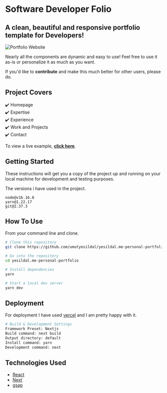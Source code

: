# Software Developer Folio

## A clean, beautiful and responsive portfolio template for Developers!

![Portfolio Website](https://repository-images.githubusercontent.com/577325623/4f220169-ebd3-4aa6-8e9b-b6b0909b5cd2)

Nearly all the components are dynamic and easy to use! Feel free to use it as-is or personalize it as much as you want.

If you'd like to **contribute** and make this much better for other users, please do.


## Project Covers
✔️ Homepage\
✔️ Expertise\
✔️ Experience\
✔️ Work and Projects\
✔️ Contact

To view a live example, **[click here](https://yesildal.me)**.


## Getting Started

These instructions will get you a copy of the project up and running on your local machine for development and testing purposes.

The versions i have used in the project.

```
node@v16.16.0
yarn@1.22.17
git@2.37.3
```

## How To Use 

From your command line and clone.

```bash
# Clone this repository
git clone https://github.com/umutyesildal/yesildal.me-personal-portfolio.git

# Go into the repository
cd yesildal.me-personal-portfolio

# Install dependencies
yarn

# Start a local dev server
yarn dev
```

## Deployment 

For deployment I have used [vercel](https://vercel.app/) and I am pretty happy with it.
```bash
# Build & Development Settings
Framework Preset: Nextjs
Build command: next build
Output directory: default
Install command: yarn
Development command: next
```




## Technologies Used 

- [React](https://reactjs.org/)
- [Next](https://nextjs.org/)
- [gsap](https://greensock.com/gsap/)
